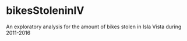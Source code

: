 # bikesStoleninIV
An exploratory analysis for the amount of bikes stolen in Isla Vista during 2011-2016
